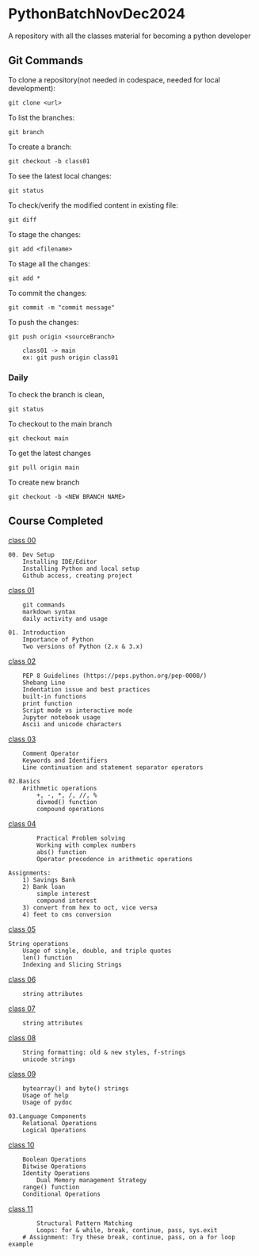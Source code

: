 # PythonBatchNovDec2024
A repository with all the classes material for becoming a python developer


## Git Commands

To clone a repository(not needed in codespace, needed for local development):

    git clone <url>

To list the branches:

    git branch

To create a branch:

    git checkout -b class01

To see the latest local changes:

    git status

To  check/verify the modified content in existing file:

    git diff 

To stage the changes:

    git add <filename>

To stage all the changes:

    git add *

To commit the changes:

    git commit -m "commit message"

To push the changes:

    git push origin <sourceBranch>

        class01 -> main
        ex: git push origin class01

### Daily

To check the branch is clean,

    git status

To checkout to the main branch

    git checkout main

To get the latest changes

    git pull origin main

To create new branch

    git checkout -b <NEW BRANCH NAME>

## Course Completed

[class 00](link)

    00. Dev Setup
        Installing IDE/Editor
        Installing Python and local setup
        Github access, creating project

[class 01](link)

        git commands
        markdown syntax
        daily activity and usage

    01. Introduction
        Importance of Python
        Two versions of Python (2.x & 3.x)

[class 02](link)

        PEP 8 Guidelines (https://peps.python.org/pep-0008/)
        Shebang Line
        Indentation issue and best practices
        built-in functions
        print function
        Script mode vs interactive mode
        Jupyter notebook usage
        Ascii and unicode characters

[class 03](link)

        Comment Operator
        Keywords and Identifiers
        Line continuation and statement separator operators

    02.Basics
        Arithmetic operations
            +, -, *, /, //, %
            divmod() function
            compound operations

[class 04](link)

            Practical Problem solving
            Working with complex numbers
            abs() function
            Operator precedence in arithmetic operations

    Assignments:
        1) Savings Bank
        2) Bank loan
            simple interest
            compound interest
        3) convert from hex to oct, vice versa
        4) feet to cms conversion

[class 05](link)

    String operations
        Usage of single, double, and triple quotes
        len() function
        Indexing and Slicing Strings

[class 06](link)

        string attributes

[class 07](link)

        string attributes

[class 08](link)

        String formatting: old & new styles, f-strings
        unicode strings

[class 09](link)

        bytearray() and byte() strings
        Usage of help
        Usage of pydoc
    
    03.Language Components
        Relational Operations
        Logical Operations

[class 10](link)

        Boolean Operations
        Bitwise Operations
        Identity Operations
            Dual Memory management Strategy
        range() function
        Conditional Operations

[class 11](link)

            Structural Pattern Matching
            Loops: for & while, break, continue, pass, sys.exit
        # Assignment: Try these break, continue, pass, on a for loop example

